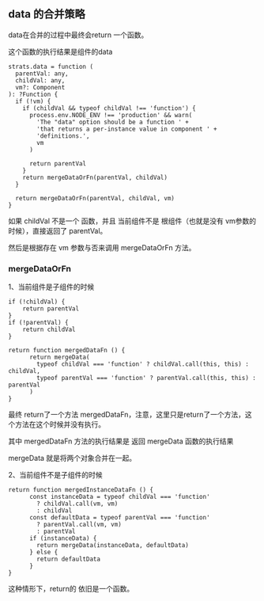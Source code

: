 ## data 的合并策略

data在合并的过程中最终会return 一个函数。

这个函数的执行结果是组件的data


```
strats.data = function (
  parentVal: any,
  childVal: any,
  vm?: Component
): ?Function {
  if (!vm) {
    if (childVal && typeof childVal !== 'function') {
      process.env.NODE_ENV !== 'production' && warn(
        'The "data" option should be a function ' +
        'that returns a per-instance value in component ' +
        'definitions.',
        vm
      )

      return parentVal
    }
    return mergeDataOrFn(parentVal, childVal)
  }

  return mergeDataOrFn(parentVal, childVal, vm)
}

```

如果 childVal 不是一个 函数，并且 当前组件不是 根组件（也就是没有 vm参数的时候），直接返回了 parentVal。

然后是根据存在 vm 参数与否来调用 mergeDataOrFn 方法。

### mergeDataOrFn

1、当前组件是子组件的时候

```
if (!childVal) {
    return parentVal
}
if (!parentVal) {
    return childVal
}

return function mergedDataFn () {
      return mergeData(
        typeof childVal === 'function' ? childVal.call(this, this) : childVal,
        typeof parentVal === 'function' ? parentVal.call(this, this) : parentVal
      )
}

```
最终 return了一个方法 mergedDataFn，注意，这里只是return了一个方法，这个方法在这个时候并没有执行。

其中  mergedDataFn 方法的执行结果是 返回   mergeData 函数的执行结果

mergeData 就是将两个对象合并在一起。


2、当前组件不是子组件的时候

```
return function mergedInstanceDataFn () {
      const instanceData = typeof childVal === 'function'
        ? childVal.call(vm, vm)
        : childVal
      const defaultData = typeof parentVal === 'function'
        ? parentVal.call(vm, vm)
        : parentVal
      if (instanceData) {
        return mergeData(instanceData, defaultData)
      } else {
        return defaultData
      }
}

```

这种情形下，return的 依旧是一个函数。